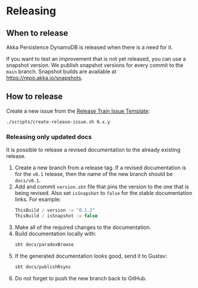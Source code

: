# Releasing

## When to release

Akka Persistence DynamoDB is released when there is a need for it.

If you want to test an improvement that is not yet released, you can use a
snapshot version. We publish snapshot versions for every commit to the `main` branch.
Snapshot builds are available at https://repo.akka.io/snapshots.

## How to release

Create a new issue from the [Release Train Issue Template](docs/release-train-issue-template.md):

```
./scripts/create-release-issue.sh 0.x.y
```

### Releasing only updated docs

It is possible to release a revised documentation to the already existing release.

1. Create a new branch from a release tag. If a revised documentation is for the `v0.1` release, then the name of the new branch should be `docs/v0.1`.
1. Add and commit `version.sbt` file that pins the version to the one that is being revised. Also set `isSnapshot` to `false` for the stable documentation links. For example:
    ```scala
    ThisBuild / version := "0.1.2"
    ThisBuild / isSnapshot := false
    ```
1. Make all of the required changes to the documentation.
1. Build documentation locally with:
    ```sh
    sbt docs/paradoxBrowse
    ```
1. If the generated documentation looks good, send it to Gustav:
    ```sh
    sbt docs/publishRsync
    ```
1. Do not forget to push the new branch back to GitHub.
